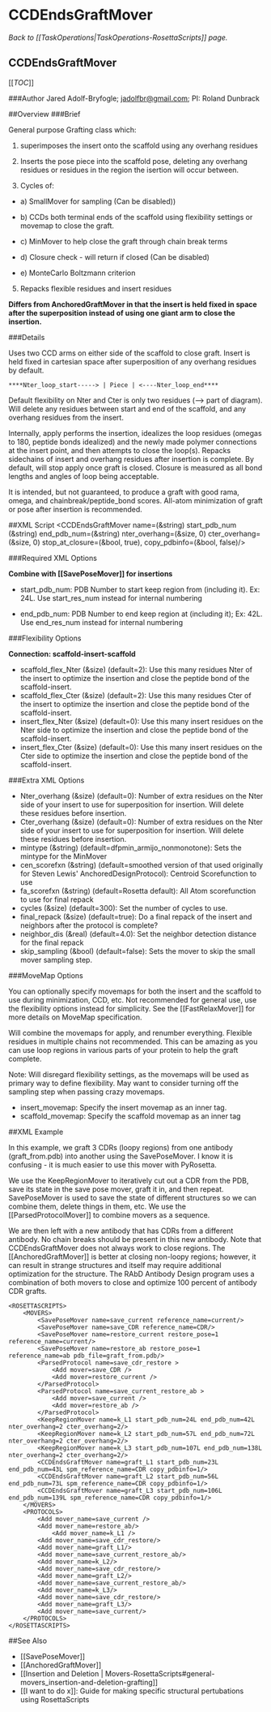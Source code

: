 # CCDEndsGraftMover
*Back to [[TaskOperations|TaskOperations-RosettaScripts]] page.*
## CCDEndsGraftMover

[[_TOC_]]

###Author
Jared Adolf-Bryfogle; jadolfbr@gmail.com; 
PI: Roland Dunbrack

##Overview
###Brief 

General purpose Grafting class which:

1) superimposes the insert onto the scaffold using any overhang residues

2) Inserts the pose piece into the scaffold pose, deleting any overhang residues or residues in the region the isertion will occur between.

3) Cycles of:

  - a) SmallMover for sampling (Can be disabled))

  - b) CCDs both terminal ends of the scaffold using flexibility settings or movemap to close the graft.  

  - c) MinMover to help close the graft through chain break terms

  - d) Closure check - will return if closed (Can be disabled)

  - e) MonteCarlo Boltzmann criterion

5) Repacks flexible residues and insert residues

**Differs from AnchoredGraftMover in that the insert is held fixed in space after the superposition instead of using one giant arm to close the insertion.**


###Details 

Uses two CCD arms on either side of the scaffold to close graft.  Insert is held fixed in cartesian space after superposition of any overhang residues by default.

```
****Nter_loop_start-----> | Piece | <----Nter_loop_end****
```

Default flexibility on Nter and Cter is only two residues (--> part of diagram).  Will delete any residues between start and end of the scaffold, and any overhang residues from the insert.


Internally, apply performs the insertion, idealizes the loop residues (omegas to 180, peptide bonds idealized) and the newly made polymer connections at the insert point, and then attempts to close the loop(s). Repacks sidechains of insert and overhang residues after insertion is complete. By default, will stop apply once graft is closed.  Closure is measured as all bond lengths and angles of loop being acceptable.

It is intended, but not guaranteed, to produce a graft with good rama, omega, and chainbreak/peptide_bond scores. All-atom minimization of graft or pose after insertion is recommended.

##XML Script
     <CCDEndsGraftMover name=(&string) start_pdb_num (&string) end_pdb_num=(&string) nter_overhang=(&size, 0) cter_overhang=(&size, 0) stop_at_closure=(&bool, true), copy_pdbinfo=(&bool, false)/>

###Required XML Options 

**Combine with [[SavePoseMover]] for insertions**

-   start\_pdb\_num: PDB Number to start keep region from (including it). Ex: 24L.  Use start\_res\_num instead for internal numbering 

-   end\_pdb\_num: PDB Number to end keep region at (including it); Ex: 42L. Use end\_res\_num instead for internal numbering

###Flexibility Options

**Connection: scaffold-insert-scaffold**

-   scaffold_flex_Nter (&size) (default=2):  Use this many residues Nter of the insert to optimize the insertion and close the peptide bond of the scaffold-insert. 
-   scaffold_flex_Cter (&size) (default=2):  Use this many residues Cter of the insert to optimize the insertion and close the peptide bond of the scaffold-insert. 
-   insert_flex_Nter (&size) (default=0): Use this many insert residues on the Nter side to optimize the insertion and close the peptide bond of the scaffold-insert. 
-   insert_flex_Cter (&size) (default=0): Use this many insert residues on the Cter side to optimize the insertion and close the peptide bond of the scaffold-insert. 


###Extra XML Options
-   Nter_overhang (&size) (default=0): Number of extra residues on the Nter side of your insert to use for superposition for insertion.  Will delete these residues before insertion.
-   Cter_overhang (&size) (default=0): Number of extra residues on the Nter side of your insert to use for superposition for insertion.  Will delete these residues before insertion.
-   mintype (&string) (default=dfpmin_armijo_nonmonotone): Sets the mintype for the MinMover
-   cen_scorefxn (&string) (default=smoothed version of that used originally for Steven Lewis' AnchoredDesignProtocol): Centroid Scorefunction to use
-   fa_scorefxn (&string) (default=Rosetta default): All Atom scorefunction to use for final repack
-   cycles (&size) (default=300): Set the number of cycles to use.
-   final_repack (&size) (default=true): Do a final repack of the insert and neighbors after the protocol is complete?
-   neighbor_dis (&real) (default=4.0): Set the neighbor detection distance for the final repack
-   skip_sampling (&bool) (default=false): Sets the mover to skip the small mover sampling step.


###MoveMap Options

You can optionally specify movemaps for both the insert and the scaffold to use during minimization, CCD, etc.  Not recommended for general use, use the flexibility options instead for simplicity. See the [[FastRelaxMover]] for more details on MoveMap specification. 

Will combine the movemaps for apply, and renumber everything. Flexible residues in multiple chains not recommended. This can be amazing as you can use loop regions in various parts of your protein to help the graft complete.

Note: Will disregard flexibility settings, as the movemaps will be used as primary way to define flexibility. May want to consider turning off the sampling step when passing crazy movemaps.


-   insert_movemap: Specify the insert movemap as an inner tag.
-   scaffold_movemap: Specify the scaffold movemap as an inner tag


##XML Example

In this example, we graft 3 CDRs (loopy regions) from one antibody (graft_from.pdb) into another using the SavePoseMover.  I know it is confusing - it is much easier to use this mover with PyRosetta. 

We use the KeepRegionMover to iteratively cut out a CDR from the PDB, save its state in the save pose mover, graft it in, and then repeat.  SavePoseMover is used to save the state of different structures so we can combine them, delete things in them, etc.  We use the [[ParsedProtocolMover]] to combine movers as a sequence. 

We are then left with a new antibody that has CDRs from a different antibody.  No chain breaks should be present in this new antibody.  Note that CCDEndsGraftMover does not always work to close regions.  The [[AnchoredGraftMover]] is better at closing non-loopy regions; however, it can result in strange structures and itself may require additional optimization for the structure.  The RAbD Antibody Design program uses a combination of both movers to close and optimize 100 percent of antibody CDR grafts. 


```
<ROSETTASCRIPTS>
	<MOVERS>
		<SavePoseMover name=save_current reference_name=current/>
		<SavePoseMover name=save_CDR reference_name=CDR/>
		<SavePoseMover name=restore_current restore_pose=1 reference_name=current/>
		<SavePoseMover name=restore_ab restore_pose=1 reference_name=ab pdb_file=graft_from.pdb/>
		<ParsedProtocol name=save_cdr_restore >
			<Add mover=save_CDR />
			<Add mover=restore_current />
		</ParsedProtocol>
		<ParsedProtocol name=save_current_restore_ab >
			<Add mover=save_current />
			<Add mover=restore_ab />
		</ParsedProtocol>
		<KeepRegionMover name=k_L1 start_pdb_num=24L end_pdb_num=42L nter_overhang=2 cter_overhang=2/>
		<KeepRegionMover name=k_L2 start_pdb_num=57L end_pdb_num=72L nter_overhang=2 cter_overhang=2/>
		<KeepRegionMover name=k_L3 start_pdb_num=107L end_pdb_num=138L nter_overhang=2 cter_overhang=2/>
		<CCDEndsGraftMover name=graft_L1 start_pdb_num=23L end_pdb_num=43L spm_reference_name=CDR copy_pdbinfo=1/>
		<CCDEndsGraftMover name=graft_L2 start_pdb_num=56L end_pdb_num=73L spm_reference_name=CDR copy_pdbinfo=1/>
		<CCDEndsGraftMover name=graft_L3 start_pdb_num=106L end_pdb_num=139L spm_reference_name=CDR copy_pdbinfo=1/>
	</MOVERS>
	<PROTOCOLS>
		<Add mover_name=save_current />
		<Add mover_name=restore_ab/>
    		<Add mover_name=k_L1 />
		<Add mover_name=save_cdr_restore/>
		<Add mover_name=graft_L1/>
		<Add mover_name=save_current_restore_ab/>
		<Add mover_name=k_L2/>
		<Add mover_name=save_cdr_restore/>
		<Add mover_name=graft_L2/>
		<Add mover_name=save_current_restore_ab/>
		<Add mover_name=k_L3/>
		<Add mover_name=save_cdr_restore/>
		<Add mover_name=graft_L3/>
		<Add mover_name=save_current/>
	</PROTOCOLS>
</ROSETTASCRIPTS>
```


##See Also

* [[SavePoseMover]]
* [[AnchoredGraftMover]]
* [[Insertion and Deletion | Movers-RosettaScripts#general-movers_insertion-and-deletion-grafting]]
* [[I want to do x]]: Guide for making specific structural pertubations using RosettaScripts